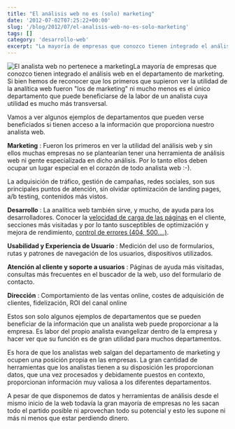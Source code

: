 ```yaml
---
title: "El análisis web no es (solo) marketing"
date: '2012-07-02T07:25:22+00:00'
slug: '/blog/2012/07/el-analisis-web-no-es-solo-marketing'
tags: []
category: 'desarrollo-web'
excerpt: "La mayoría de empresas que conozco tienen integrado el análisis web en el departamento de marketing."
---
```

![El analista web no pertenece a marketing](http://static.squarespace.com/static/5303797ae4b0c6ad9e43f072/5303ce80e4b0400995a883d6/5303cf4fe4b0400995a88c3b/1392758607421/web_analytics_2_0_demystified-300x227.png?format=original "web\_analytics\_2\_0\_demystified")La mayoría de empresas que conozco tienen integrado el análisis web en el departamento de marketing. Si bien hemos de reconocer que los primeros que supieron ver la utilidad de la analítica web fueron "los de marketing" ni mucho menos es el único departamento que puede beneficiarse de la labor de un analista cuya utilidad es mucho más transversal.<!--more-->

Vamos a ver algunos ejemplos de departamentos que pueden verse beneficiados si tienen acceso a la información que proporciona nuestro analista web.

**Marketing** : Fueron los primeros en ver la utilidad del análisis web y sin ellos muchas empresas no se plantearían tener una herramienta de análisis web ni gente especializada en dicho análisis. Por lo tanto ellos deben ocupar un lugar especial en el corazón de todo analista web :-).

La adquisición de tráfico, gestión de campañas, redes sociales, son sus principales puntos de atención, sin olvidar optimización de landing pages, a/b testing, contenidos más vistos.

**Desarrollo** : La analítica web también sirve, y mucho, de ayuda para los desarrolladores. Conocer la [velocidad de carga de las páginas](http://static.squarespace.com/static/5303797ae4b0c6ad9e43f072/5303ce80e4b0400995a883d6/5303cf4fe4b0400995a88c3e/1392758607611/?format=original "medir velocidad de carga de las páginas") en el cliente, secciones más visitadas y por lo tanto susceptibles de optimización y mejora de rendimiento, [control de errores (404, 500....)](http://static.squarespace.com/static/5303797ae4b0c6ad9e43f072/5303ce80e4b0400995a883d6/5303cf4fe4b0400995a88c41/1392758607824/?format=original "medir páginas de error 404, 500").

**Usabilidad y Experiencia de Usuario** : Medición del uso de formularios, rutas y patrones de navegación de los usuarios, dispositivos utilizados.

**Atención al cliente y soporte a usuarios** : Páginas de ayuda más visitadas, consultas más frecuentes en el buscador de la web, uso del formulario de contacto.

**Dirección** : Comportamiento de las ventas online, costes de adquisición de clientes, fidelización, ROI del canal online

Estos son solo algunos ejemplos de departamentos que se pueden beneficiar de la información que un analista web puede proporcionar a la empresa. Es labor del propio analista evangelizar dentro de la empresa y hacer ver que su función es de gran utilidad para muchos departamentos.

Es hora de que los analistas web salgan del departamento de marketing y ocupen una posición propia en las empresas. La gran cantidad de herramientas que los analistas tienen a su disposición les proporcionan datos, que una vez procesados y debidamente puestos en contexto, proporcionan información muy valiosa a los diferentes departamentos.

A pesar de que disponemos de datos y herramientas de análisis desde el mismo inicio de la web todavía la gran mayoría de empresas no les sacan todo el partido posible ni aprovechan todo su potencial y esto les supone ni más ni menos que estar perdiendo dinero.
